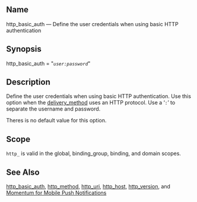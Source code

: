 <a name="conf.ref.http_basic_auth"></a>
## Name

http_basic_auth — Define the user credentials when using basic HTTP authentication

## Synopsis

http_basic_auth = "*`user:password`*"

<a name="idp24886992"></a>
## Description

Define the user credentials when using basic HTTP authentication. Use this option when the [delivery_method](conf.ref.delivery_method.php "delivery_method") uses an HTTP protocol. Use a ‘`:`’ to separate the username and password.

Theres is no default value for this option.

<a name="idp24889984"></a>
## Scope

`http_` is valid in the global, binding_group, binding, and domain scopes.

<a name="idp24891840"></a>
## See Also

[http_basic_auth](conf.ref.http_basic_auth.php "http_basic_auth"), [http_method](conf.ref.http_method.php "http_method"), [http_uri](conf.ref.http_uri.php "http_uri"), [http_host](conf.ref.http_host.php "http_host"), [http_version](conf.ref.http_version.php "http_version"), and [Momentum for Mobile Push Notifications](https://support.messagesystems.com/docs/web-push/)
